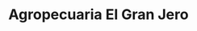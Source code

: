---
title: "Agropecuaria El Gran Jero"
url: /mazatenango/agropecuaria-el-gran-jero/
shop: Eisenwaren
---